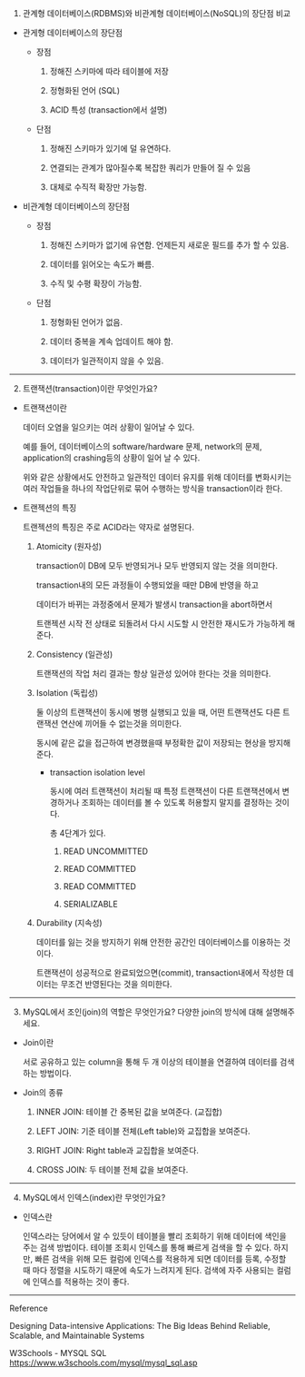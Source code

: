 1. 관계형 데이터베이스(RDBMS)와 비관계형 데이터베이스(NoSQL)의 장단점 비교

- 관게형 데이터베이스의 장단점

  - 장점

    1. 정해진 스키마에 따라 테이블에 저장

    2. 정형화된 언어 (SQL)

    3. ACID 특성 (transaction에서 설명)

  - 단점

    1. 정해진 스키마가 있기에 덜 유연하다.

    2. 연결되는 관계가 많아질수록 복잡한 쿼리가 만들어 질 수 있음

    3. 대체로 수직적 확장만 가능함.

- 비관계형 데이터베이스의 장단점

  - 장점

    1. 정해진 스키마가 없기에 유연함. 언제든지 새로운 필드를 추가 할 수 있음.

    2. 데이터를 읽어오는 속도가 빠름.

    3. 수직 및 수평 확장이 가능함.

  - 단점

    1. 정형화된 언어가 없음.

    2. 데이터 중복을 계속 업데이트 해야 함.

    3. 데이터가 일관적이지 않을 수 있음.

---

2. 트랜잭션(transaction)이란 무엇인가요?

- 트랜잭션이란

  데이터 오염을 일으키는 여러 상황이 일어날 수 있다.

  예를 들어, 데이터베이스의 software/hardware 문제, network의 문제, application의 crashing등의 상황이 일어 날 수 있다.

  위와 같은 상황에서도 안전하고 일관적인 데이터 유지를 위해 데이터를 변화시키는 여러 작업들을 하나의 작업단위로 묶어 수행하는 방식을 transaction이라 한다.

- 트랜젝션의 특징

  트랜젝션의 특징은 주로 ACID라는 약자로 설명된다.

  1. Atomicity (원자성)

     transaction이 DB에 모두 반영되거나 모두 반영되지 않는 것을 의미한다.

     transaction내의 모든 과정들이 수행되었을 때만 DB에 반영을 하고

     데이터가 바뀌는 과정중에서 문제가 발생시 transaction을 abort하면서

     트랜젝션 시작 전 상태로 되돌려서 다시 시도할 시 안전한 재시도가 가능하게 해준다.

  2. Consistency (일관성)

     트랜잭션의 작업 처리 결과는 항상 일관성 있어야 한다는 것을 의미한다.

  3. Isolation (독립성)

     둘 이상의 트랜잭션이 동시에 병행 실행되고 있을 때, 어떤 트랜잭션도 다른 트랜잭션 연산에 끼어들 수 없는것을 의미한다.

     동시에 같은 값을 접근하여 변경했을때 부정확한 값이 저장되는 현상을 방지해준다.

     - transaction isolation level

       동시에 여러 트랜잭션이 처리될 때 특정 트랜잭션이 다른 트랜잭션에서 변경하거나 조회하는 데이터를 볼 수 있도록 허용할지 말지를 결정하는 것이다.

       총 4단계가 있다.

       1. READ UNCOMMITTED

       2. READ COMMITTED

       3. READ COMMITTED

       4. SERIALIZABLE

  4. Durability (지속성)

     데이터를 잃는 것을 방지하기 위해 안전한 공간인 데이터베이스를 이용하는 것이다.

     트랜잭션이 성공적으로 완료되었으면(commit), transaction내에서 작성한 데이터는 무조건 반영된다는 것을 의미한다.

---

3. MySQL에서 조인(join)의 역할은 무엇인가요? 다양한 join의 방식에 대해 설명해주세요.

- Join이란

  서로 공유하고 있는 column을 통해 두 개 이상의 테이블을 연결하여 데이터를 검색하는 방법이다.

- Join의 종류

  1. INNER JOIN: 테이블 간 중복된 값을 보여준다. (교집합)

  2. LEFT JOIN: 기준 테이블 전체(Left table)와 교집합을 보여준다.

  3. RIGHT JOIN: Right table과 교집합을 보여준다.

  4. CROSS JOIN: 두 테이블 전체 값을 보여준다.

---

4. MySQL에서 인덱스(index)란 무엇인가요?

- 인덱스란

  인덱스라는 당어에서 알 수 있듯이 테이블을 빨리 조회하기 위해 데이터에 색인을 주는 검색 방법이다.
  테이블 조회시 인덱스를 통해 빠르게 검색을 할 수 있다.
  하지만, 빠른 검색을 위해 모든 컬럼에 인덱스를 적용하게 되면 데이터를 등록, 수정할 때 마다 정렬을 시도하기 때문에 속도가 느려지게 된다. 검색에 자주 사용되는 컬럼에 인덱스를 적용하는 것이 좋다.

---

Reference

Designing Data-intensive Applications: The Big Ideas Behind Reliable, Scalable, and Maintainable Systems

W3Schools - MYSQL SQL
https://www.w3schools.com/mysql/mysql_sql.asp
